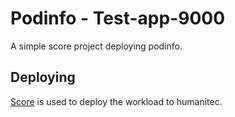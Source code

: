 # Podinfo - Test-app-9000

A simple score project deploying podinfo.

## Deploying

[Score](https://score.dev/) is used to deploy the workload to humanitec.
